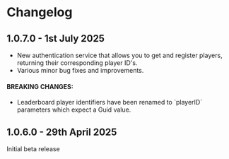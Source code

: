 ﻿# Changelog

## 1.0.7.0 - 1st July 2025

<ul>
	<li>New authentication service that allows you to get and register players, returning their corresponding player ID's.</li>
	<li>Various minor bug fixes and improvements.</li>
</ul>

#### BREAKING CHANGES:
<ul>
	<li>Leaderboard player identifiers have been renamed to `playerID` parameters which expect a Guid value.</li>
</ul>

## 1.0.6.0 - 29th April 2025
Initial beta release